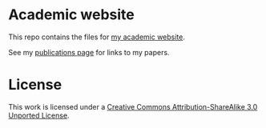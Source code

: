 # Academic website

This repo contains the files for [my academic website](https://jhsuss.github.io/).

See my [publications page](https://jhsuss.github.io/research/) for links to my papers. 

# License

This work is licensed under a [Creative Commons Attribution-ShareAlike 3.0 Unported License](http://creativecommons.org/licenses/by-sa/3.0/).
